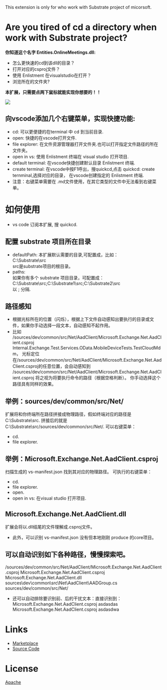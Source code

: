 This extension is only for who work with Substrate project of micorsoft.

# Are you tired of cd a directory when work with Substrate project?
**你知道这个名字 Entities.OnlineMeetings.dll:**
- 怎么更快速的cd到该dll的目录？
- 打开对应的csproj文件？
- 使用 Enlistment 在visualstudio在打开？
- 浏览所在的文件夹?

**本扩展，只需要点两下鼠标就能实现你想要的！！**

![](./guidance.gif)

## 向vscode添加几个右键菜单，实现快捷功能:
- cd: 可以更便捷的在terminal 中 cd 到当前目录.   
- open: 快捷的在vscode打开文件.   
- file explorer: 在文件资源管理器打开文件夹.也可以打开指定文件路径的所在文件夹。   
- open in vs: 使用 Enlistment 终端在 visual studio 打开项目.
- default terminal: 在vscode快捷创建默认目录 Enlistment 终端. 
- create terminal: 在vscode中按F1呼出，搜quickcd,点击 quickcd: create ternminal,选择对应的目录， 在vscode创建指定的 Enlistment 终端.
- 注意：右键菜单需要在 .md文件使用，在其它类型的文件中无法看到右键菜单。
# 如何使用
- vs code 订阅本扩展, 搜 quickcd.
## 配置 substrate 项目所在目录
- defaultPath:
本扩展默认需要的目录,可配置成，比如：  
C:\Substrate\src   
src是substrate项目的根目录。
- paths:  
 如果你有多个 substrate 项目目录，可配置成：   
 C:\Substrate\src;C:\Substrate1\src;C:\Substrate2\src   
 以 ; 分隔.

## 路径感知
- 根据光标所在的位置（闪烁），根据上下文件自动感知出要执行的目录或文件，如果你手动选择一段文本，自动感知不起作用。
- 比如
  /sources/dev/common/src/Net/AadClient/Microsoft.Exchange.Net.AadClient.csproj Internal.Exchange.Test.Services.OData.MobileDeviceTests.TestCloudMdm，
光标定位在/sources/dev/common/src/Net/AadClient/Microsoft.Exchange.Net.AadClient.csproj的任意位置，会自动感知到
/sources/dev/common/src/Net/AadClient/Microsoft.Exchange.Net.AadClient.csproj
将之视为将要执行命令的路径（根据空格判断）。 你手动选择这个路径具有同样的效果。

## 举例：sources/dev/common/src/Net/
扩展将和你终端所在路径拼接成物理路径，假如终端对应的路径是 C:\Substrate\src. 拼接后的就是 C:\Substrate\src/sources/dev/common/src/Net/.
可以右键菜单：
- cd.
- file explorer.
## 举例：Microsoft.Exchange.Net.AadClient.csproj
扫描生成的 vs-manifest.json 找到其对应的物理路径。
可执行的右键菜单：
- cd.
- file explorer.
- open.
- open in vs: 在visual studio 打开项目.
## Microsoft.Exchange.Net.AadClient.dll
扩展会将以.dll结尾的文件理解成.csproj文件。   

- 此外，可以识别 vs-manifest.json 没有但本地刚刚 produce 的core项目。

## 可以自动识别如下各种路径，慢慢探索吧。
/sources/dev/common/src/Net/AadClient/Microsoft.Exchange.Net.AadClient.csproj 
Microsoft.Exchange.Net.AadClient.csproj
Microsoft.Exchange.Net.AadClient.dll  
sources\dev\common\src\Net\AadClient\AADGroup.cs
sources/dev/common/src/Net/
- 还可以自动排除要识别前、后的干扰文本：直接识别到：Microsoft.Exchange.Net.AadClient.csproj
asdasdas Microsoft.Exchange.Net.AadClient.csproj asdasdwa      

# Links
* [Marketplace](https://marketplace.visualstudio.com/items?itemName=alightwang.quickcd)
* [Source Code](https://github.com/wzengguang/quickOpenFile)

# License
[Apache](https://github.com/emeraldwalk/vscode-runonsave/blob/master/LICENSE)